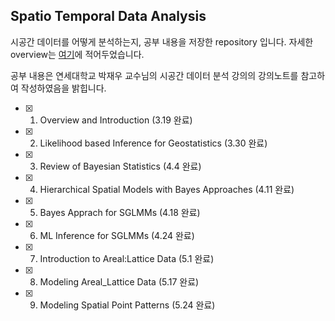 ## Spatio Temporal Data Analysis



시공간 데이터를 어떻게 분석하는지, 공부 내용을 저장한 repository 입니다. 자세한 overview는 [여기](https://github.com/bohyunshin/Statistics/blob/master/Spatio%20Temporal%20Data%20Analysis/1.%20Overview%20and%20Introduction.pdf)에 적어두었습니다.

공부 내용은 연세대학교 박재우 교수님의 시공간 데이터 분석 강의의 강의노트를 참고하여 작성하였음을 밝힙니다.

- [x] 1. Overview and Introduction (3.19 완료)
- [X] 2. Likelihood based Inference for Geostatistics (3.30 완료)
- [X] 3. Review of Bayesian Statistics (4.4 완료)
- [X] 4. Hierarchical Spatial Models with Bayes Approaches (4.11 완료)
- [x] 5. Bayes Apprach for SGLMMs (4.18 완료)
- [x] 6. ML Inference for SGLMMs (4.24 완료)
- [X] 7. Introduction to Areal:Lattice Data (5.1 완료)
- [X] 8. Modeling Areal_Lattice Data (5.17 완료)
- [X] 9. Modeling Spatial Point Patterns (5.24 완료)
